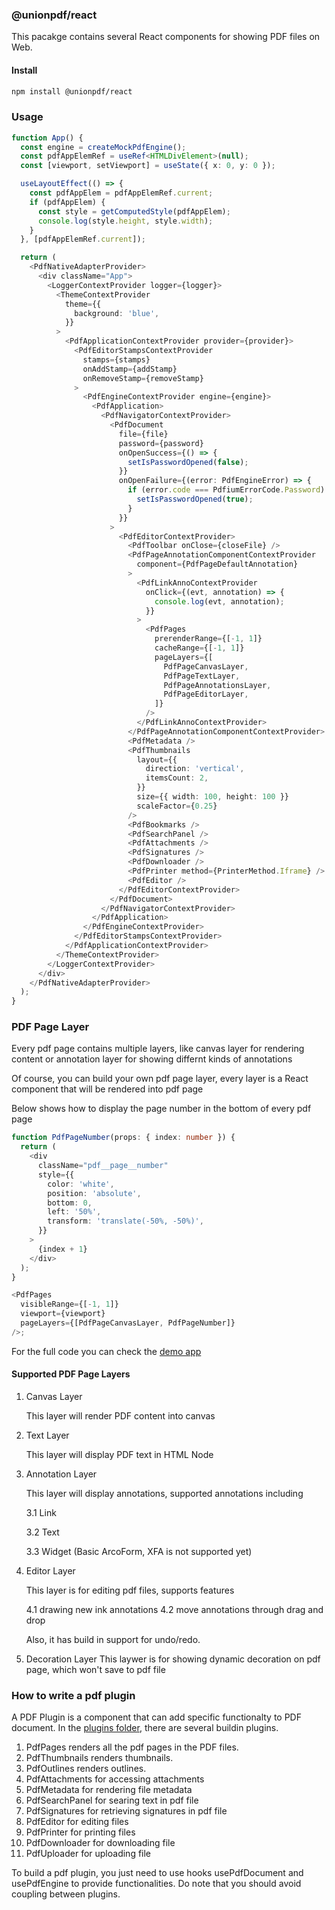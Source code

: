 ### @unionpdf/react

This pacakge contains several React components for showing PDF files on Web.

#### Install

```bash
npm install @unionpdf/react
```

### Usage

```typescript
function App() {
  const engine = createMockPdfEngine();
  const pdfAppElemRef = useRef<HTMLDivElement>(null);
  const [viewport, setViewport] = useState({ x: 0, y: 0 });

  useLayoutEffect(() => {
    const pdfAppElem = pdfAppElemRef.current;
    if (pdfAppElem) {
      const style = getComputedStyle(pdfAppElem);
      console.log(style.height, style.width);
    }
  }, [pdfAppElemRef.current]);

  return (
    <PdfNativeAdapterProvider>
      <div className="App">
        <LoggerContextProvider logger={logger}>
          <ThemeContextProvider
            theme={{
              background: 'blue',
            }}
          >
            <PdfApplicationContextProvider provider={provider}>
              <PdfEditorStampsContextProvider
                stamps={stamps}
                onAddStamp={addStamp}
                onRemoveStamp={removeStamp}
              >
                <PdfEngineContextProvider engine={engine}>
                  <PdfApplication>
                    <PdfNavigatorContextProvider>
                      <PdfDocument
                        file={file}
                        password={password}
                        onOpenSuccess={() => {
                          setIsPasswordOpened(false);
                        }}
                        onOpenFailure={(error: PdfEngineError) => {
                          if (error.code === PdfiumErrorCode.Password) {
                            setIsPasswordOpened(true);
                          }
                        }}
                      >
                        <PdfEditorContextProvider>
                          <PdfToolbar onClose={closeFile} />
                          <PdfPageAnnotationComponentContextProvider
                            component={PdfPageDefaultAnnotation}
                          >
                            <PdfLinkAnnoContextProvider
                              onClick={(evt, annotation) => {
                                console.log(evt, annotation);
                              }}
                            >
                              <PdfPages
                                prerenderRange={[-1, 1]}
                                cacheRange={[-1, 1]}
                                pageLayers={[
                                  PdfPageCanvasLayer,
                                  PdfPageTextLayer,
                                  PdfPageAnnotationsLayer,
                                  PdfPageEditorLayer,
                                ]}
                              />
                            </PdfLinkAnnoContextProvider>
                          </PdfPageAnnotationComponentContextProvider>
                          <PdfMetadata />
                          <PdfThumbnails
                            layout={{
                              direction: 'vertical',
                              itemsCount: 2,
                            }}
                            size={{ width: 100, height: 100 }}
                            scaleFactor={0.25}
                          />
                          <PdfBookmarks />
                          <PdfSearchPanel />
                          <PdfAttachments />
                          <PdfSignatures />
                          <PdfDownloader />
                          <PdfPrinter method={PrinterMethod.Iframe} />
                          <PdfEditor />
                        </PdfEditorContextProvider>
                      </PdfDocument>
                    </PdfNavigatorContextProvider>
                  </PdfApplication>
                </PdfEngineContextProvider>
              </PdfEditorStampsContextProvider>
            </PdfApplicationContextProvider>
          </ThemeContextProvider>
        </LoggerContextProvider>
      </div>
    </PdfNativeAdapterProvider>
  );
}
```

### PDF Page Layer

Every pdf page contains multiple layers, like canvas layer for rendering content or annotation layer for showing differnt kinds of annotations

Of course, you can build your own pdf page layer, every layer is a React component that will be rendered into pdf page

Below shows how to display the page number in the bottom of every pdf page

```typescript
function PdfPageNumber(props: { index: number }) {
  return (
    <div
      className="pdf__page__number"
      style={{
        color: 'white',
        position: 'absolute',
        bottom: 0,
        left: '50%',
        transform: 'translate(-50%, -50%)',
      }}
    >
      {index + 1}
    </div>
  );
}

<PdfPages
  visibleRange={[-1, 1]}
  viewport={viewport}
  pageLayers={[PdfPageCanvasLayer, PdfPageNumber]}
/>;
```

For the full code you can check the [demo app](./packages/app/src/main.tsx)

#### Supported PDF Page Layers

1. Canvas Layer

   This layer will render PDF content into canvas

2. Text Layer

   This layer will display PDF text in HTML Node

3. Annotation Layer

   This layer will display annotations, supported annotations including

   3.1 Link

   3.2 Text

   3.3 Widget (Basic ArcoForm, XFA is not supported yet)

4. Editor Layer

   This layer is for editing pdf files, supports features

   4.1 drawing new ink annotations
   4.2 move annotations through drag and drop

   Also, it has build in support for undo/redo.

5. Decoration Layer
   This laywer is for showing dynamic decoration on pdf page, which won't save to pdf file

### How to write a pdf plugin

A PDF Plugin is a component that can add specific functionalty to PDF document. In the [plugins folder](./src/plugins), there are several buildin plugins.

1. PdfPages renders all the pdf pages in the PDF files.
2. PdfThumbnails renders thumbnails.
3. PdfOutlines renders outlines.
4. PdfAttachments for accessing attachments
5. PdfMetadata for rendering file metadata
6. PdfSearchPanel for searing text in pdf file
7. PdfSignatures for retrieving signatures in pdf file
8. PdfEditor for editing files
9. PdfPrinter for printing files
10. PdfDownloader for downloading file
11. PdfUploader for uploading file

To build a pdf plugin, you just need to use hooks usePdfDocument and usePdfEngine to provide functionalities. Do note that you should avoid coupling between plugins.
